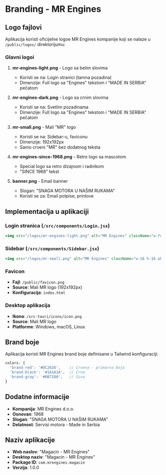 # Branding - MR Engines

## Logo fajlovi

Aplikacija koristi oficijelne logoe MR Engines kompanije koji se nalaze u `/public/logos/` direktorijumu:

### Glavni logoi

1. **mr-engines-light.png** - Logo sa belim slovima

   - Koristi se na: Login stranici (tamna pozadina)
   - Dimenzije: Full logo sa "Engines" tekstom i "MADE IN SERBIA" pečatom

2. **mr-engines-dark.png** - Logo sa crnim slovima

   - Koristi se na: Svetlim pozadinama
   - Dimenzije: Full logo sa "Engines" tekstom i "MADE IN SERBIA" pečatom

3. **mr-small.png** - Mali "MR" logo

   - Koristi se na: Sidebar-u, faviconu
   - Dimenzije: 192x192px
   - Samo crveni "MR" bez dodatnog teksta

4. **mr-engines-since-1968.png** - Retro logo sa mascotom

   - Special logo sa retro dizajnom i radnikom
   - "SINCE 1968" tekst

5. **banner.png** - Email banner
   - Slogan: "SNAGA MOTORA U NAŠIM RUKAMA"
   - Koristi se za: Email potpise, printove

## Implementacija u aplikaciji

### Login stranica (`/src/components/Login.jsx`)

```jsx
<img src="/logos/mr-engines-light.png" alt="MR Engines" className="w-full h-auto max-w-[280px] mx-auto" />
```

### Sidebar (`/src/components/Sidebar.jsx`)

```jsx
<img src="/logos/mr-small.png" alt="MR Engines" className="w-16 h-16 object-contain" />
```

### Favicon

- **Fajl**: `/public/favicon.png`
- **Source**: Mali MR logo (192x192px)
- **Konfiguracija**: `index.html`

### Desktop aplikacija

- **Ikona**: `/src-tauri/icons/icon.png`
- **Source**: Mali MR logo
- **Platforme**: Windows, macOS, Linux

## Brand boje

Aplikacija koristi MR Engines brand boje definisane u Tailwind konfiguraciji:

```javascript
colors: {
  'brand-red': '#DC2626',    // Crvena - primarna boja
  'brand-black': '#1A1A1A',  // Crna
  'brand-gray': '#6B7280',   // Siva
}
```

## Dodatne informacije

- **Kompanija**: MR Engines d.o.o.
- **Osnovan**: 1968
- **Slogan**: "SNAGA MOTORA U NAŠIM RUKAMA"
- **Delatnost**: Servisi motora - Made in Serbia

## Naziv aplikacije

- **Web naslov**: "Magacin - MR Engines"
- **Desktop naziv**: "Magacin - MR Engines"
- **Package ID**: `com.mrengines.magacin`
- **Verzija**: 1.0.0

